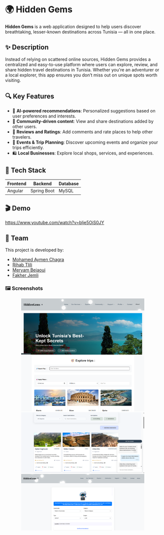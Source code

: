 # 🌍 Hidden Gems

**Hidden Gems** is a web application designed to help users discover breathtaking, lesser-known destinations across Tunisia — all in one place.

## ✨ Description

Instead of relying on scattered online sources, Hidden Gems provides a centralized and easy-to-use platform where users can explore, review, and share hidden travel destinations in Tunisia. Whether you're an adventurer or a local explorer, this app ensures you don’t miss out on unique spots worth visiting.

## 🔍 Key Features

- 🔎 **AI-powered recommendations**: Personalized suggestions based on user preferences and interests.
- 🌟 **Community-driven content**: View and share destinations added by other users.
- 💬 **Reviews and Ratings**: Add comments and rate places to help other travelers.
- 📆 **Events & Trip Planning**: Discover upcoming events and organize your trips efficiently.
- 🛍️ **Local Businesses**: Explore local shops, services, and experiences.


## 🧪 Tech Stack

| Frontend     | Backend       | Database |
|--------------|---------------|----------|
| Angular      | Spring Boot   | MySQL    | 


## 🎬 Demo

https://www.youtube.com/watch?v=blje5OiS0JY



## 👥 Team
This project is developed by:
- [Mohamed Aymen Chagra](https://github.com/AymenChagra)
- [Rihab Tlili](https://github.com/RihabDev)
- [Meryam Bejaoui](https://github.com/meryambej)
- [Fakher Jemli](https://github.com/FakherJemli)


### 🖼️ Screenshots
<p align="center">
  <img src="./1.png" alt="1" width="400"/>
  <img src="./2.png" alt="2" width="400"/>
  <img src="./3.png" alt="3" width="400"/>
  <img src="./4.png" alt="4" width="400"/>
</p>
